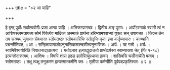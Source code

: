 +++
title = "०२ आ याहि"

+++

हे इन्द्र पूर्वीः सर्वाश्चर्षणीः प्रजा अत्या याहि । अतिक्रम्यागच्छ । द्वितीय अङ् पूरणः । अर्योऽस्माकं स्वामी त्वं न आशिषस्त्वमत्रागत्य सोमं पिबेत्येव मादिका अस्माकं प्रार्थना हरिभ्यामश्वाभ्यां युक्तः सन् उपागच्छ । किञ्च तेन तव सख्यम् जुषाणाः सेवमानाः स्तोमतष्ठाः स्तोमकारिभिः स्तोतृभिः कृता इमा कर्तृव्यापारः । काष्थानि पचन्तीतिवत् ॥ आ । सम्हितायामाङोऽनुनासिकश्छन्दसीत्यनुनासिकः । अर्यः । ऋ गतौ । अर्यः । स्वामिवैश्ययोरिति निपातनाद्यत्प्रत्ययः । यतोऽनाव इत्याद्युदात्तत्वे प्राप्तेऽर्यस्य स्वाम्याख्या चेत् (फि १-१८) इत्यन्तोदात्तत्वम् । आशिषः । क्विपि शास इदङ् हलोरित्युपधाया इत्वम् । शासिवसि घसीनाचेति षत्वम् । स्तोमतष्टाः । तक्षू त्वक्षू तनूकरण इत्यस्मात्कर्मणि क्तः । तृतीया कर्मणीति पूर्वपदप्रकृतिस्वरः ॥ २ ॥